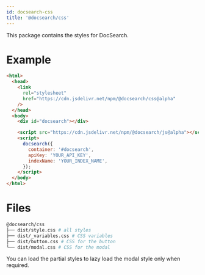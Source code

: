 ```yaml
---
id: docsearch-css
title: '@docsearch/css'
---
```


This package contains the styles for DocSearch.

# Example

```html
<html>
  <head>
    <link
      rel="stylesheet"
      href="https://cdn.jsdelivr.net/npm/@docsearch/css@alpha"
    />
  </head>
  <body>
    <div id="docsearch"></div>

    <script src="https://cdn.jsdelivr.net/npm/@docsearch/js@alpha"></script>
    <script>
      docsearch({
        container: '#docsearch',
        apiKey: 'YOUR_API_KEY',
        indexName: 'YOUR_INDEX_NAME',
      });
    </script>
  </body>
</html>
```

# Files

```sh
@docsearch/css
├── dist/style.css # all styles
├── dist/_variables.css # CSS variables
├── dist/button.css # CSS for the button
└── dist/modal.css # CSS for the modal
```

You can load the partial styles to lazy load the modal style only when required.
